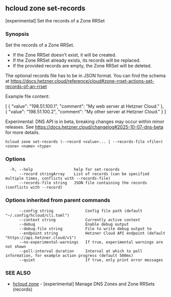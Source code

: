 ## hcloud zone set-records

[experimental] Set the records of a Zone RRSet

### Synopsis

Set the records of a Zone RRSet.

- If the Zone RRSet doesn't exist, it will be created.
- If the Zone RRSet already exists, its records will be replaced.
- If the provided records are empty, the Zone RRSet will be deleted.

The optional records file has to be in JSON format. You can find the schema at https://docs.hetzner.cloud/reference/cloud#zone-rrset-actions-set-records-of-an-rrset

Example file content:

[
  {
    "value": "198.51.100.1",
    "comment": "My web server at Hetzner Cloud."
  },
  {
    "value": "198.51.100.2",
    "comment": "My other server at Hetzner Cloud."
  }
]

Experimental: DNS API is in beta, breaking changes may occur within minor releases.
See https://docs.hetzner.cloud/changelog#2025-10-07-dns-beta for more details.


```
hcloud zone set-records (--record <value>... | --records-file <file>) <zone> <name> <type>
```

### Options

```
  -h, --help                  help for set-records
      --record stringArray    List of records (can be specified multiple times, conflicts with --records-file)
      --records-file string   JSON file containing the records (conflicts with --record)
```

### Options inherited from parent commands

```
      --config string              Config file path (default "~/.config/hcloud/cli.toml")
      --context string             Currently active context
      --debug                      Enable debug output
      --debug-file string          File to write debug output to
      --endpoint string            Hetzner Cloud API endpoint (default "https://api.hetzner.cloud/v1")
      --no-experimental-warnings   If true, experimental warnings are not shown
      --poll-interval duration     Interval at which to poll information, for example action progress (default 500ms)
      --quiet                      If true, only print error messages
```

### SEE ALSO

* [hcloud zone](hcloud_zone.md)	 - [experimental] Manage DNS Zones and Zone RRSets (records)
